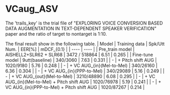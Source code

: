 # VCaug_ASV

The 'trails_key' is the trial file of  "EXPLORING VOICE CONVERSION BASED DATA AUGMENTATION IN TEXT-DEPENDENT SPEAKER VERIFICATION" paper and the ratio of target to nontarget is 1:10.

The final result show in the following table.
|  Model   | Training data  | Spk/Utt Num. | EER[%] | mDCF_{0.1} |
|  ----  | ----  |
| Pre_train model  | AISHELL2+SLR62 + SLR68 | 3472 / 518864 | 6.51 | 0.265 |
| Fine-tune model  | 9utt(baseline) | 340/3060 | 7.63 | 0.331 | 
| -  | + Pitch shift AUG | 1020/9180 | 5.76 | 0.248 |
| -  | + VC AUG_{in}(Mel-to-Mel) | 340/26160 | 6.36 | 0.304 |
| -  | + VC AUG_{in}(PPP-to-Mel) | 340/29089 | 5.16 | 0.249 |
| -  | + VC AUG_{out}(Mel-to-Mel) | 3210/48890 | 6.08 | 0.295 |
| -  | + VC AUG_{in}(Mel-to-Mel) + Pitch shift AUG | 1020/76978 | 5.19 | 0.241 |
| -  | + VC AUG_{in}(PPP-to-Mel) + Pitch shift AUG | 1020/87267 | 0.214 |

